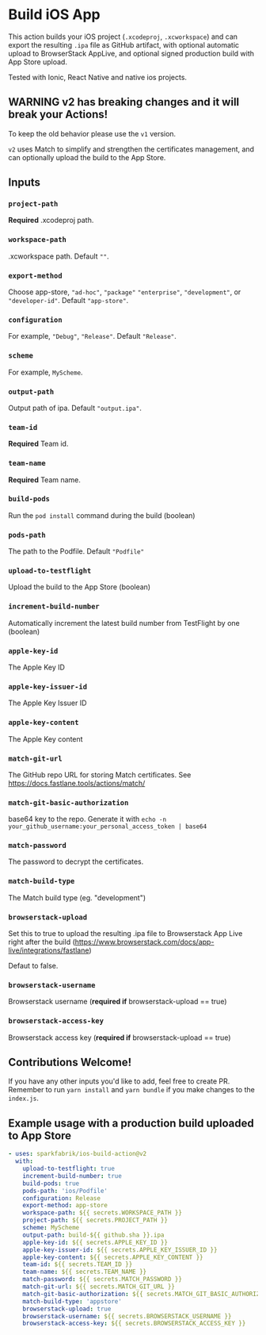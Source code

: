 # Build iOS App

This action builds your iOS project (`.xcodeproj`, `.xcworkspace`) and can export the resulting `.ipa` file as GitHub artifact, with optional automatic upload to BrowserStack AppLive, and optional signed production build with App Store upload.

Tested with Ionic, React Native and native ios projects.

## WARNING v2 has breaking changes and it will break your Actions!

To keep the old behavior please use the `v1` version.

`v2` uses Match to simplify and strengthen the certificates management, and can optionally upload the build to the App Store.

## Inputs

### `project-path`

**Required** .xcodeproj path.

### `workspace-path`

.xcworkspace path. Default `""`.

### `export-method`

Choose app-store, `"ad-hoc"`, `"package"` `"enterprise"`, `"development"`, or `"developer-id"`. Default `"app-store"`.

### `configuration`

For example, `"Debug"`, `"Release"`. Default `"Release"`.

### `scheme`

For example, `MyScheme`.

### `output-path`

Output path of ipa. Default `"output.ipa"`.

### `team-id`

**Required** Team id.

### `team-name`

**Required** Team name.

### `build-pods`

Run the `pod install` command during the build (boolean)

### `pods-path`

The path to the Podfile. Default `"Podfile"`

### `upload-to-testflight`

Upload the build to the App Store (boolean)

### `increment-build-number`

Automatically increment the latest build number from TestFlight by one (boolean)

### `apple-key-id`

The Apple Key ID

### `apple-key-issuer-id`

The Apple Key Issuer ID

### `apple-key-content`

The Apple Key content

### `match-git-url`

The GitHub repo URL for storing Match certificates.
See https://docs.fastlane.tools/actions/match/

### `match-git-basic-authorization`

base64 key to the repo.
Generate it with `echo -n your_github_username:your_personal_access_token | base64`

### `match-password`

The password to decrypt the certificates.

### `match-build-type`

The Match build type (eg. "development")

### `browserstack-upload`

Set this to true to upload the resulting .ipa file to Browserstack App Live right after the build (https://www.browserstack.com/docs/app-live/integrations/fastlane)

Defaut to false.

### `browserstack-username`

Browserstack username (**required if** browserstack-upload == true)

### `browserstack-access-key`

Browserstack access key (**required if** browserstack-upload == true)

## Contributions Welcome!

If you have any other inputs you'd like to add, feel free to create PR.
Remember to run `yarn install` and `yarn bundle` if you make changes to the `index.js`.

## Example usage with a production build uploaded to App Store

```yaml
- uses: sparkfabrik/ios-build-action@v2
  with:
    upload-to-testflight: true
    increment-build-number: true
    build-pods: true
    pods-path: 'ios/Podfile'
    configuration: Release
    export-method: app-store
    workspace-path: ${{ secrets.WORKSPACE_PATH }}
    project-path: ${{ secrets.PROJECT_PATH }}
    scheme: MyScheme
    output-path: build-${{ github.sha }}.ipa
    apple-key-id: ${{ secrets.APPLE_KEY_ID }}
    apple-key-issuer-id: ${{ secrets.APPLE_KEY_ISSUER_ID }}
    apple-key-content: ${{ secrets.APPLE_KEY_CONTENT }}
    team-id: ${{ secrets.TEAM_ID }}
    team-name: ${{ secrets.TEAM_NAME }}
    match-password: ${{ secrets.MATCH_PASSWORD }}
    match-git-url: ${{ secrets.MATCH_GIT_URL }}
    match-git-basic-authorization: ${{ secrets.MATCH_GIT_BASIC_AUTHORIZATION }}
    match-build-type: 'appstore'
    browserstack-upload: true
    browserstack-username: ${{ secrets.BROWSERSTACK_USERNAME }}
    browserstack-access-key: ${{ secrets.BROWSERSTACK_ACCESS_KEY }}
```

